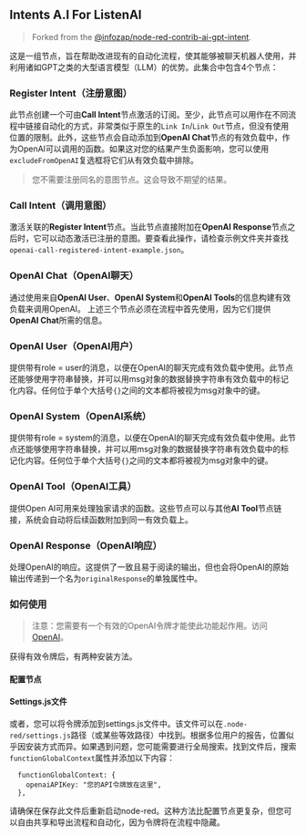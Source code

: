 ## Intents A.I For ListenAI

> Forked from the [@infozap/node-red-contrib-ai-gpt-intent](https://www.npmjs.com/package/@infozap/node-red-contrib-ai-gpt-intent?activeTab=code).

这是一组节点，旨在帮助改进现有的自动化流程，使其能够被聊天机器人使用，并利用诸如GPT之类的大型语言模型（LLM）的优势。此集合中包含4个节点：

### Register Intent（注册意图）

此节点创建一个可由**Call Intent**节点激活的订阅。至少，此节点可以用作在不同流程中链接自动化的方式，非常类似于原生的`Link In`/`Link Out`节点，但没有使用位置的限制。此外，这些节点会自动添加到**OpenAI Chat**节点的有效负载中，作为OpenAI可以调用的函数。如果这对您的结果产生负面影响，您可以使用`excludeFromOpenAI`复选框将它们从有效负载中排除。

> 您不需要注册同名的意图节点。这会导致不期望的结果。

### Call Intent（调用意图）

激活关联的**Register Intent**节点。当此节点直接附加在**OpenAI Response**节点之后时，它可以动态激活已注册的意图。要查看此操作，请检查示例文件夹并查找`openai-call-registered-intent-example.json`。

### OpenAI Chat（OpenAI聊天）

通过使用来自**OpenAI User**、**OpenAI System**和**OpenAI Tools**的信息构建有效负载来调用OpenAI。
上述三个节点必须在流程中首先使用，因为它们提供**OpenAI Chat**所需的信息。

### OpenAI User（OpenAI用户）

提供带有role = user的消息，以便在OpenAI的聊天完成有效负载中使用。此节点还能够使用字符串替换，并可以用msg对象的数据替换字符串有效负载中的标记化内容。任何位于单个大括号`{}`之间的文本都将被视为msg对象中的键。

### OpenAI System（OpenAI系统）

提供带有role = system的消息，以便在OpenAI的聊天完成有效负载中使用。此节点还能够使用字符串替换，并可以用msg对象的数据替换字符串有效负载中的标记化内容。任何位于单个大括号`{}`之间的文本都将被视为msg对象中的键。

### OpenAI Tool（OpenAI工具）

提供Open AI可用来处理独家请求的函数。这些节点可以与其他**AI Tool**节点链接，系统会自动将后续函数附加到同一有效负载上。

### OpenAI Response（OpenAI响应）

处理OpenAI的响应。这提供了一致且易于阅读的输出，但也会将OpenAI的原始输出传递到一个名为`originalResponse`的单独属性中。

### 如何使用

> 注意：您需要有一个有效的OpenAI令牌才能使此功能起作用。访问[OpenAI](https://platform.openai.com/)。

获得有效令牌后，有两种安装方法。

#### 配置节点

#### Settings.js文件

或者，您可以将令牌添加到settings.js文件中。该文件可以在`.node-red/settings.js`路径（或某些等效路径）中找到。根据多位用户的报告，位置似乎因安装方式而异。如果遇到问题，您可能需要进行全局搜索。找到文件后，搜索`functionGlobalContext`属性并添加以下内容：

```
  functionGlobalContext: {
    openaiAPIKey: "您的API令牌放在这里",
  },
```

请确保在保存此文件后重新启动node-red。这种方法比配置节点更复杂，但您可以自由共享和导出流程和自动化，因为令牌将在流程中隐藏。